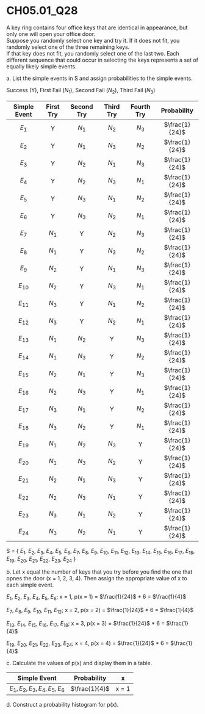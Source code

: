 # CH05.01_Q28 #

A key ring contains four office keys that are identical in appearance, but only one will open your office door.							
Suppose you randomly select one key and try it. If it does not fit, you randomly select one of the three remaining keys.							
If that key does not fit, you randomly select one of the last two. Each different sequence that could occur in selecting the keys represents a set of equally likely simple events.							
							
a. List the simple events in S and assign probabilities to the simple events.						

Success (Y), First Fail ($N_{1}$), Second Fail ($N_{2}$), Third Fail ($N_{3}$)

| Simple Event | First Try | Second Try | Third Try | Fourth Try | Probability |
|:------------:|:---------:|:----------:|:---------:|:----------:|:-----------:|
| $E_1$        | Y         | $N_1$      | $N_2$     | $N_3$      | $\frac{1}{24}$ |
| $E_2$        | Y         | $N_1$      | $N_3$     | $N_2$      | $\frac{1}{24}$ |
| $E_{3}$      | Y         | $N_{2}$    | $N_{1}$   | $N_{3}$    | $\frac{1}{24}$ |
| $E_{4}$      | Y         | $N_{2}$    | $N_{3}$   | $N_{1}$    | $\frac{1}{24}$ |
| $E_{5}$      | Y         | $N_{3}$    | $N_{1}$   | $N_{2}$    | $\frac{1}{24}$ |
| $E_{6}$      | Y         | $N_{3}$    | $N_{2}$   | $N_{1}$    | $\frac{1}{24}$ |
| $E_{7}$      | $N_{1}$   | Y          | $N_{2}$   | $N_{3}$    | $\frac{1}{24}$ |
| $E_{8}$      | $N_{1}$   | Y          | $N_{3}$   | $N_{2}$    | $\frac{1}{24}$ |
| $E_{9}$      | $N_{2}$   | Y          | $N_{1}$   | $N_{3}$    | $\frac{1}{24}$ |
| $E_{10}$     | $N_{2}$   | Y          | $N_{3}$   | $N_{1}$    | $\frac{1}{24}$ |
| $E_{11}$     | $N_{3}$   | Y          | $N_{1}$   | $N_{2}$    | $\frac{1}{24}$ |
| $E_{12}$     | $N_{3}$   | Y          | $N_{2}$   | $N_{1}$    | $\frac{1}{24}$ |
| $E_{13}$     | $N_{1}$   | $N_{2}$    | Y         | $N_{3}$    | $\frac{1}{24}$ |
| $E_{14}$     | $N_{1}$   | $N_{3}$    | Y         | $N_{2}$    | $\frac{1}{24}$ |
| $E_{15}$     | $N_{2}$   | $N_{1}$    | Y         | $N_{3}$    | $\frac{1}{24}$ |
| $E_{16}$     | $N_{2}$   | $N_{3}$    | Y         | $N_{1}$    | $\frac{1}{24}$ |
| $E_{17}$     | $N_{3}$   | $N_{1}$    | Y         | $N_{2}$    | $\frac{1}{24}$ |
| $E_{18}$     | $N_{3}$   | $N_{2}$    | Y         | $N_{1}$    | $\frac{1}{24}$ |
| $E_{19}$     | $N_{1}$   | $N_{2}$    | $N_{3}$   | Y          | $\frac{1}{24}$ |
| $E_{20}$     | $N_{1}$   | $N_{3}$    | $N_{2}$   | Y          | $\frac{1}{24}$ |
| $E_{21}$     | $N_{2}$   | $N_{1}$    | $N_{3}$   | Y          | $\frac{1}{24}$ |
| $E_{22}$     | $N_{2}$   | $N_{3}$    | $N_{1}$   | Y          | $\frac{1}{24}$ |
| $E_{23}$     | $N_{3}$   | $N_{1}$    | $N_{2}$   | Y          | $\frac{1}{24}$ |
| $E_{24}$     | $N_{3}$   | $N_{2}$    | $N_{1}$   | Y          | $\frac{1}{24}$ |

S = { $E_{1}$, $E_{2}$, $E_{3}$, $E_{4}$, $E_{5}$, $E_{6}$, $E_{7}$, $E_{8}$, $E_{9}$, $E_{10}$, $E_{11}$, $E_{12}$, $E_{13}$, $E_{14}$, $E_{15}$, $E_{16}$, $E_{17}$, $E_{18}$, $E_{19}$, $E_{20}$, $E_{21}$, $E_{22}$, $E_{23}$, $E_{24}$ }


b. Let x equal the number of keys that you try before you find the one that opnes the door (x = 1, 2, 3, 4).
Then assign the appropriate value of x to each simple event.

$E_1$, $E_{2}$, $E_{3}$, $E_{4}$, $E_{5}$, $E_{6}$; x = 1, p(x = 1) = $\frac{1}{24}$ * 6 = $\frac{1}{4}$

$E_{7}$, $E_{8}$, $E_{9}$, $E_{10}$, $E_{11}$, $E_{12}$; x = 2, p(x = 2) = $\frac{1}{24}$ * 6 = $\frac{1}{4}$

$E_{13}$, $E_{14}$, $E_{15}$, $E_{16}$, $E_{17}$, $E_{18}$; x = 3, p(x = 3) = $\frac{1}{24}$ * 6 = $\frac{1}{4}$

$E_{19}$, $E_{20}$, $E_{21}$, $E_{22}$, $E_{23}$, $E_{24}$; x = 4, p(x = 4) = $\frac{1}{24}$ * 6 = $\frac{1}{4}$


c. Calculate the values of p(x) and display them in a table.

| Simple Event | Probability | x |
|:------------:|:-----------:|:-:|
| $E_1, E_2, E_3, E_4, E_5, E_6$ | $\frac{1}{4}$ | x = 1 |







d. Construct a probability histogram for p(x).









